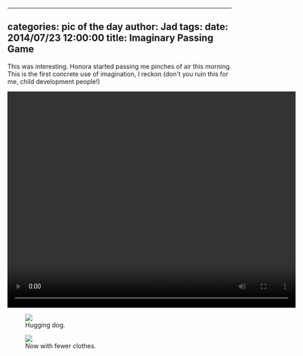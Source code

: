 
---
categories: pic of the day
author: Jad
tags: 
date: 2014/07/23 12:00:00
title: Imaginary Passing Game 
---
<p>This was interesting.  Honora started passing me pinches of air this morning.  This is the first concrete use of imagination, I reckon (don't you ruin this for me, child development people!)</p>

<video controls style="width: 648px; height: 486px;">
<source src="/img/2014/07/23/passing_imaginary_stuff.ogg" type="video/ogg" />
<source src="/img/2014/07/23/passing_imaginary_stuff.mp4" type="video/mp4" />
<em>Sorry, your browser doesn't support HTML5 video.</em>

<p>
Other cute pics from the day:
</p>

<figure>
<img src="/img/2014/07/23/img_20140723114512_medium.jpg" />
<figcaption>Some good old fashioned Mama snuggling.</figcaption>
</figure>

</video>
<figure>
<img src="/img/2014/07/23/img_20140723085224_medium.jpg" />
<figcaption>Hugging dog.</figcaption>
</figure>

<figure>
<img src="/img/2014/07/23/img_20140723175727_medium.jpg" />
<figcaption>Now with fewer clothes.</figcaption>
</figure>
